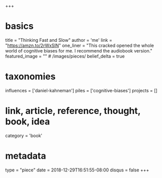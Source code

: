 +++
# basics
title     		 = "Thinking Fast and Slow"
author    		 = 'me'
link      		 = "https://amzn.to/2rWxSlN"
one_liner 		 = "This cracked opened the whole world of cognitive biases for me. I recommend the audiobook version."
featured_image = "" # /images/pieces/
belief_delta	 = true

# taxonomies
influences		 = ['daniel-kahneman']
piles     		 = ['cognitive-biases']
projects			 = []

# link, article, reference, thought, book, idea
category  		 = 'book' 

# metadata
type	    		 = "piece"
date      		 = 2018-12-29T16:51:55-08:00
disqus    		 = false
+++

